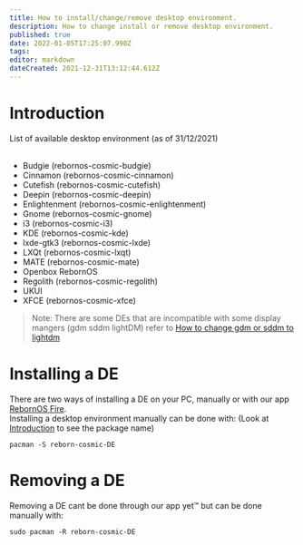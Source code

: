```yaml
---
title: How to install/change/remove desktop environment.
description: How to change install or remove desktop environment.
published: true
date: 2022-01-05T17:25:07.990Z
tags: 
editor: markdown
dateCreated: 2021-12-31T13:12:44.612Z
---
```


# Introduction

List of available desktop environment (as of 31/12/2021)  
 

-   Budgie (rebornos-cosmic-budgie)
-   Cinnamon (rebornos-cosmic-cinnamon)
-   Cutefish (rebornos-cosmic-cutefish)
-   Deepin (rebornos-cosmic-deepin)
-   Enlightenment (rebornos-cosmic-enlightenment)
-   Gnome (rebornos-cosmic-gnome)
-   i3 (rebornos-cosmic-i3)
-   KDE (rebornos-cosmic-kde)
-   lxde-gtk3 (rebornos-cosmic-lxde)
-   LXQt (rebornos-cosmic-lxqt)
-   MATE (rebornos-cosmic-mate)
-   Openbox RebornOS
-   Regolith (rebornos-cosmic-regolith)
-   UKUI
-   XFCE (rebornos-cosmic-xfce)

> Note: There are some DEs that are incompatible with some display mangers (gdm sddm lightDM) refer to [How to change gdm or sddm to lightdm](https://wiki.rebornos.org/en/howto/sddm-to-lightdm)

# Installing a DE

There are two ways of installing a DE on your PC, manually or with our app [RebornOS Fire](https://wiki.rebornos.org/en/apps/RebornOSFire).  
Installing a desktop environment manually can be done with: (Look at [Introduction](https://wiki.rebornos.org/en/howto/changede#introduction) to see the package name)

```plaintext
pacman -S reborn-cosmic-DE
```

# Removing a DE

Removing a DE cant be done through our app yet™ but can be done manually with:

```plaintext
sudo pacman -R reborn-cosmic-DE
```